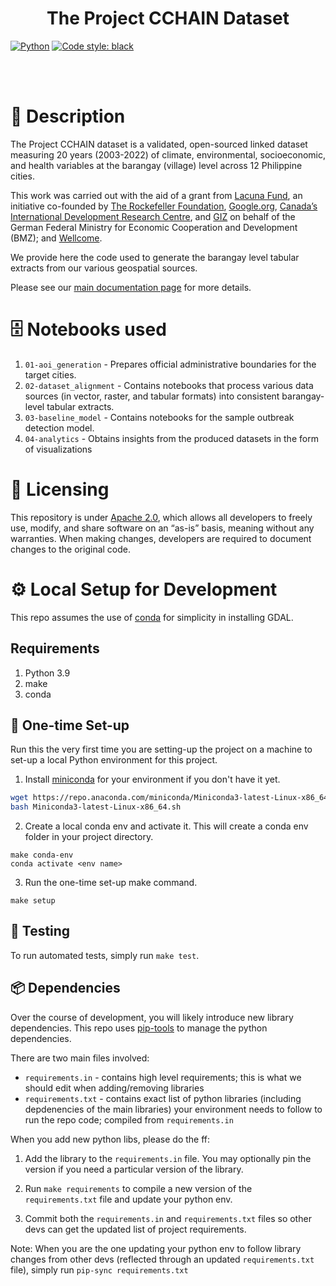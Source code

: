 <div align="center">

# The Project CCHAIN Dataset

</div>

<a href="https://www.python.org/"><img alt="Python" src="https://img.shields.io/badge/-Python 3.9-blue?style=for-the-badge&logo=python&logoColor=white"></a>
<a href="https://black.readthedocs.io/en/stable/"><img alt="Code style: black" src="https://img.shields.io/badge/code%20style-black-black.svg?style=for-the-badge&labelColor=gray"></a>

<br/>
<br/>


# 📜 Description

The Project CCHAIN dataset is a validated, open-sourced linked dataset measuring 20 years (2003-2022) of climate, environmental, socioeconomic, and health variables at the barangay (village) level across 12 Philippine cities.

This work was carried out with the aid of a grant from [Lacuna Fund](https://lacunafund.org/), an initiative co-founded by [The Rockefeller Foundation](https://www.rockefellerfoundation.org/), [Google.org](https://google.org), [Canada’s International Development Research Centre](https://www.idrc-crdi.ca/en), and [GIZ](https://www.giz.de/en/html/index.html) on behalf of the German Federal Ministry for Economic Cooperation and Development (BMZ); and [Wellcome](https://wellcome.org/).


We provide here the code used to generate the barangay level tabular extracts from our various geospatial sources.

Please see our [main documentation page](https://thinkingmachines.github.io/project-cchain) for more details.

# 🗄 Notebooks used

1. `01-aoi_generation` - Prepares official administrative boundaries for the target cities.
2. `02-dataset_alignment` - Contains notebooks that process various data sources (in vector, raster, and tabular formats) into consistent barangay-level tabular extracts.
3. `03-baseline_model` - Contains notebooks for the sample outbreak detection model.
4. `04-analytics` - Obtains insights from the produced datasets in the form of visualizations

# 📄 Licensing

This repository is under [Apache 2.0](https://www.apache.org/licenses/LICENSE-2.0), which allows all developers to freely use, modify, and share software on an “as-is” basis, meaning without any warranties. 
When making changes, developers are required to document changes to the original code.

# ⚙️ Local Setup for Development

This repo assumes the use of [conda](https://docs.conda.io/en/latest/miniconda.html) for simplicity in installing GDAL.


## Requirements

1. Python 3.9
2. make
3. conda


## 🐍 One-time Set-up
Run this the very first time you are setting-up the project on a machine to set-up a local Python environment for this project.

1. Install [miniconda](https://docs.conda.io/en/latest/miniconda.html) for your environment if you don't have it yet.
```bash
wget https://repo.anaconda.com/miniconda/Miniconda3-latest-Linux-x86_64.sh
bash Miniconda3-latest-Linux-x86_64.sh
```

2. Create a local conda env and activate it. This will create a conda env folder in your project directory.
```
make conda-env
conda activate <env name>
```

3. Run the one-time set-up make command.
```
make setup
```

## 🐍 Testing
To run automated tests, simply run `make test`.

## 📦 Dependencies

Over the course of development, you will likely introduce new library dependencies. This repo uses [pip-tools](https://github.com/jazzband/pip-tools) to manage the python dependencies.

There are two main files involved:
* `requirements.in` - contains high level requirements; this is what we should edit when adding/removing libraries
* `requirements.txt` - contains exact list of python libraries (including depdenencies of the main libraries) your environment needs to follow to run the repo code; compiled from `requirements.in`


When you add new python libs, please do the ff:

1. Add the library to the `requirements.in` file. You may optionally pin the version if you need a particular version of the library.

2. Run `make requirements` to compile a new version of the `requirements.txt` file and update your python env.

3. Commit both the `requirements.in` and `requirements.txt` files so other devs can get the updated list of project requirements.

Note: When you are the one updating your python env to follow library changes from other devs (reflected through an updated `requirements.txt` file), simply run `pip-sync requirements.txt`
